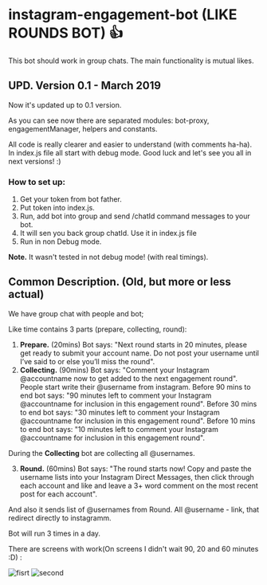 # instagram-engagement-bot (LIKE ROUNDS BOT) :+1:

This bot should work in group chats.
The main functionality is mutual likes.

## UPD. Version 0.1 - March 2019
Now it's updated up to 0.1 version. 

As you can see now there are separated modules: bot-proxy, engagementManager, helpers and constants.


All code is really clearer and easier to understand (with comments ha-ha).
In index.js file all start with debug mode. Good luck and let's see you all in next versions! :)

### How to set up:
1) Get your token from bot father.
2) Put token into index.js.
3) Run, add bot into group and send /chatId command messages to your bot.
4) It will sen you back group chatId. Use it in index.js file
5) Run in non Debug mode.

**Note.** It wasn't tested in not debug mode! (with real timings).

Common Description. (Old, but more or less actual)
--------------------

We have group chat with people and bot;

Like time contains 3 parts (prepare, collecting, round):
1) **Prepare.** (20mins) 
Bot says: "Next round starts in 20 minutes, please get ready to submit your account name. Do not post your username until I’ve said to or else you’ll miss the round".
2) **Collecting.** (90mins) 
Bot says: "Comment your Instagram @accountname now to get added to the next engagement round".
People start write their @username from instagram.
Before 90 mins to end bot says: "90 minutes left to comment your Instagram @accountname for inclusion in this engagement round".
Before 30 mins to end bot says: "30 minutes left to comment your Instagram @accountname for inclusion in this engagement round".
Before 10 mins to end bot says: "10 minutes left to comment your Instagram @accountname for inclusion in this engagement round".

During the **Collecting** bot are collecting all @usernames.

3) **Round.** (60mins) 
Bot says: "The round starts now! Copy and paste the username lists into your Instagram Direct Messages, then click through each account and like and leave a 3+ word comment on the most recent post for each account".

And also it sends list of @usernames from Round.
All @username - link, that redirect directly to instagramm.


Bot will run 3 times in a day.

There are screens with work(On screens I didn't wait 90, 20 and 60 minutes :D) :

![fisrt](https://image.ibb.co/mfb4i6/11111.png)
![second](https://image.ibb.co/nNQYAm/44444.png)
